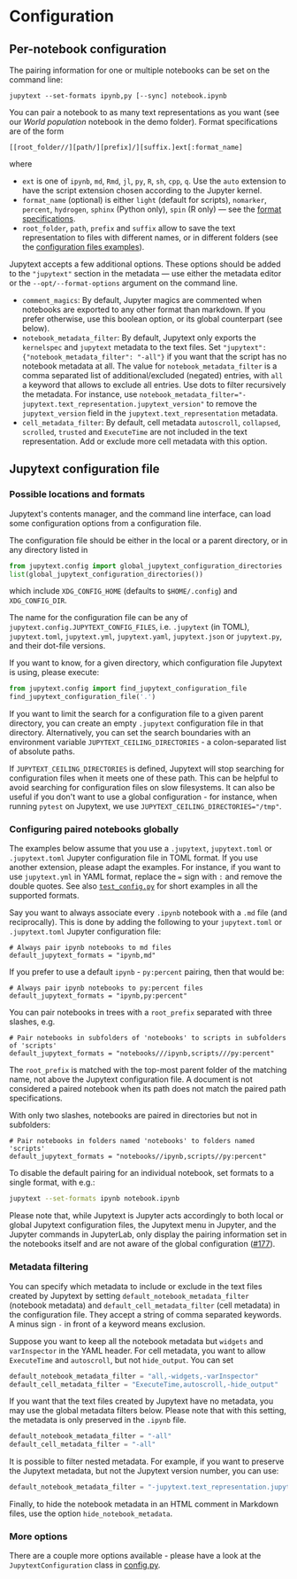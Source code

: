 # Configuration

## Per-notebook configuration

The pairing information for one or multiple notebooks can be set on the command line:
```
jupytext --set-formats ipynb,py [--sync] notebook.ipynb
```
You can pair a notebook to as many text representations as you want (see our _World population_ notebook in the demo folder). Format specifications are of the form
```
[[root_folder//][path/][prefix]/][suffix.]ext[:format_name]
```
where
- `ext` is one of `ipynb`, `md`, `Rmd`, `jl`, `py`, `R`, `sh`, `cpp`, `q`. Use the `auto` extension to have the script extension chosen according to the Jupyter kernel.
- `format_name` (optional) is either `light` (default for scripts), `nomarker`, `percent`, `hydrogen`, `sphinx` (Python only), `spin` (R only) &mdash; see the [format specifications](formats.md).
- `root_folder`, `path`, `prefix` and `suffix` allow to save the text representation to files with different names, or in different folders (see the [configuration files examples](config.md#configuring-paired-notebooks-globally)).

Jupytext accepts a few additional options. These options should be added to the `"jupytext"` section in the metadata &mdash; use either the metadata editor or the `--opt/--format-options` argument on the command line.
- `comment_magics`: By default, Jupyter magics are commented when notebooks are exported to any other format than markdown. If you prefer otherwise, use this boolean option, or its global counterpart (see below).
- `notebook_metadata_filter`: By default, Jupytext only exports the `kernelspec` and `jupytext` metadata to the text files. Set `"jupytext": {"notebook_metadata_filter": "-all"}` if you want that the script has no notebook metadata at all. The value for `notebook_metadata_filter` is a comma separated list of additional/excluded (negated) entries, with `all` a keyword that allows to exclude all entries. Use dots to filter recursively the metadata. For instance, use `notebook_metadata_filter="-jupytext.text_representation.jupytext_version"` to remove the `jupytext_version` field in the `jupytext.text_representation` metadata.
- `cell_metadata_filter`: By default, cell metadata `autoscroll`, `collapsed`, `scrolled`, `trusted` and `ExecuteTime` are not included in the text representation. Add or exclude more cell metadata with this option.

## Jupytext configuration file

### Possible locations and formats

Jupytext's contents manager, and the command line interface, can load some configuration options
from a configuration file.

The configuration file should be either in the local or a parent directory, or in any directory listed in
```python
from jupytext.config import global_jupytext_configuration_directories
list(global_jupytext_configuration_directories())
```
which include `XDG_CONFIG_HOME` (defaults to `$HOME/.config`) and `XDG_CONFIG_DIR`.

The name for the configuration file can be any of `jupytext.config.JUPYTEXT_CONFIG_FILES`, i.e. `.jupytext` (in TOML), `jupytext.toml`, `jupytext.yml`, `jupytext.yaml`, `jupytext.json` or `jupytext.py`, and their dot-file versions.

If you want to know, for a given directory, which configuration file Jupytext is using, please execute:
```python
from jupytext.config import find_jupytext_configuration_file
find_jupytext_configuration_file('.')
```

If you want to limit the search for a configuration file to a given parent directory, you can create an empty `.jupytext` configuration file in that directory. Alternatively, you can set the search boundaries with an environment variable `JUPYTEXT_CEILING_DIRECTORIES` - a colon-separated list of absolute paths.

If `JUPYTEXT_CEILING_DIRECTORIES` is defined, Jupytext will stop searching for configuration files when it meets one of these path. This can be helpful to avoid searching for configuration files on slow filesystems. It can also be useful if you don't want to use a global configuration - for instance, when running `pytest` on Jupytext, we use `JUPYTEXT_CEILING_DIRECTORIES="/tmp"`.

### Configuring paired notebooks globally

The examples below assume that you use a `.jupytext`, `jupytext.toml` or `.jupytext.toml` Jupyter configuration file in TOML format. If you use another extension, please adapt the examples. For instance, if you want to use `jupytext.yml` in YAML format, replace the `=` sign with `:` and remove the double quotes. See also [`test_config.py`](https://github.com/mwouts/jupytext/blob/master/tests/test_config.py) for short examples in all the supported formats.

Say you want to always associate every `.ipynb` notebook with a `.md` file  (and reciprocally). This is done by adding the following to your `jupytext.toml` or `.jupytext.toml` Jupyter configuration file:
```
# Always pair ipynb notebooks to md files
default_jupytext_formats = "ipynb,md"
```

If you prefer to use a default `ipynb` - `py:percent` pairing, then that would be:
```
# Always pair ipynb notebooks to py:percent files
default_jupytext_formats = "ipynb,py:percent"
```

You can pair notebooks in trees with a `root_prefix` separated with three slashes, e.g.
```
# Pair notebooks in subfolders of 'notebooks' to scripts in subfolders of 'scripts'
default_jupytext_formats = "notebooks///ipynb,scripts///py:percent"
```
The `root_prefix` is matched with the top-most parent folder of the matching name, not above the Jupytext configuration file.
A document is not considered a paired notebook when its path does not match the paired path specifications.


With only two slashes, notebooks are paired in directories but not in subfolders:
```
# Pair notebooks in folders named 'notebooks' to folders named 'scripts'
default_jupytext_formats = "notebooks//ipynb,scripts//py:percent"
```

To disable the default pairing for an individual notebook, set formats to a single format, with e.g.:
```bash
jupytext --set-formats ipynb notebook.ipynb
```

Please note that, while Jupytext is Jupyter acts accordingly to both local or global Jupytext configuration files, the Jupytext menu in Jupyter, and the Jupyter commands in JupyterLab, only display the pairing information set in the notebooks itself and are not aware of the global configuration ([#177](https://github.com/mwouts/jupytext/issues/177)).

### Metadata filtering

You can specify which metadata to include or exclude in the text files created by Jupytext by setting `default_notebook_metadata_filter` (notebook metadata) and `default_cell_metadata_filter` (cell metadata) in the configuration file. They accept a string of comma separated keywords. A minus sign `-` in front of a keyword means exclusion.

Suppose you want to keep all the notebook metadata but `widgets` and `varInspector` in the YAML header. For cell metadata, you want to allow `ExecuteTime` and `autoscroll`, but not `hide_output`. You can set
```python
default_notebook_metadata_filter = "all,-widgets,-varInspector"
default_cell_metadata_filter = "ExecuteTime,autoscroll,-hide_output"
```

If you want that the text files created by Jupytext have no metadata, you may use the global metadata filters below. Please note that with this setting, the metadata is only preserved in the `.ipynb` file.
```python
default_notebook_metadata_filter = "-all"
default_cell_metadata_filter = "-all"
```

It is possible to filter nested metadata. For example, if you want to preserve the Jupytext metadata, but not the Jupytext version number, you can use:
```python
default_notebook_metadata_filter = "-jupytext.text_representation.jupytext_version"
```

Finally, to hide the notebook metadata in an HTML comment in Markdown files, use the option `hide_notebook_metadata`.

### More options

There are a couple more options available - please have a look at the `JupytextConfiguration` class in [config.py](https://github.com/mwouts/jupytext/blob/master/jupytext/config.py).
